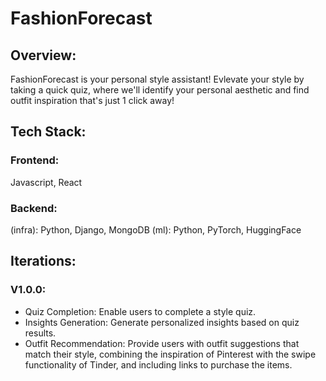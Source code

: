 # FashionForecast

## Overview: 

FashionForecast is your personal style assistant! Evlevate your style by taking a quick quiz, where we'll identify your personal aesthetic and find outfit inspiration that's just 1 click away!

## Tech Stack:

### Frontend: 
Javascript, React

### Backend:
(infra): Python, Django, MongoDB
(ml): Python, PyTorch, HuggingFace

## Iterations:

### V1.0.0: 
- Quiz Completion: Enable users to complete a style quiz.
- Insights Generation: Generate personalized insights based on quiz results.
- Outfit Recommendation: Provide users with outfit suggestions that match their style, combining the inspiration of Pinterest with the swipe functionality of Tinder, and including links to purchase the items.
